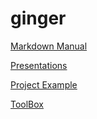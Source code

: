 # ginger

[Markdown Manual](https://docs.github.com/en/get-started/writing-on-github/getting-started-with-writing-and-formatting-on-github/basic-writing-and-formatting-syntax)

[Presentations](https://theintrokey.github.io/ginger/s5-11/s5-intro.html)

[Project Example](https://theintrokey.github.io/ginger/ProjectExample/index.html)

[ToolBox](https://theintrokey.github.io/ginger/toolbox/index.html)
